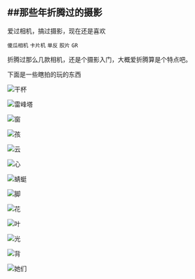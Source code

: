 ##那些年折腾过的摄影
-----

爱过相机，搞过摄影，现在还是喜欢

`傻瓜相机`
`卡片机`
`单反`
`胶片`
`GR`

折腾过那么几款相机，还是个摄影入门，大概爱折腾算是个特点吧。

下面是一些瞎拍的玩的东西

![干杯](http://7xkeeu.com1.z0.glb.clouddn.com/000001.JPG)

![雷峰塔](http://7xkeeu.com1.z0.glb.clouddn.com/large_TF8A_7bc100011b35118c.jpg)

![窗](http://7xkeeu.com1.z0.glb.clouddn.com/large_AjBt_070f0000a43b1260.jpg)

![孩](http://7xkeeu.com1.z0.glb.clouddn.com/large_CRWV_070f0000a43f1260.jpg)

![云](http://7xkeeu.com1.z0.glb.clouddn.com/large_QntR_683d00008d57118c.jpg)

![心](http://7xkeeu.com1.z0.glb.clouddn.com/large_RL4J_739600008e201191.jpg)

![蜻蜓](http://7xkeeu.com1.z0.glb.clouddn.com/original_VKuC_3bc500000f19125d.jpg)

![脚](http://7xkeeu.com1.z0.glb.clouddn.com/original_4zrU_071f0000a4961260.jpg)

![花](http://7xkeeu.com1.z0.glb.clouddn.com/p2082771894.jpg)

![叶](http://7xkeeu.com1.z0.glb.clouddn.com/6608208918958204754.jpg)

![光](http://7xkeeu.com1.z0.glb.clouddn.com/6608270491609343164.jpg)

![背](http://7xkeeu.com1.z0.glb.clouddn.com/1883912019224560758.jpg)

![她们](http://7xkeeu.com1.z0.glb.clouddn.com/000015.JPG)

